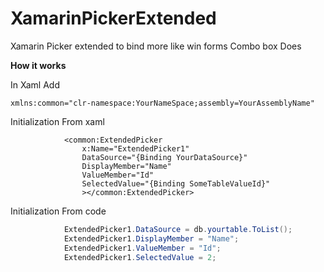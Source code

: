 # XamarinPickerExtended
Xamarin Picker extended to bind more like win forms Combo box Does


**How it works**


In Xaml Add

```xaml
xmlns:common="clr-namespace:YourNameSpace;assembly=YourAssemblyName"

```


Initialization From xaml
```xaml
            <common:ExtendedPicker 
                x:Name="ExtendedPicker1" 
                DataSource="{Binding YourDataSource}"
                DisplayMember="Name"
                ValueMember="Id"
                SelectedValue="{Binding SomeTableValueId}"
                ></common:ExtendedPicker>
```

Initialization From code
```cs
            ExtendedPicker1.DataSource = db.yourtable.ToList();
            ExtendedPicker1.DisplayMember = "Name";
            ExtendedPicker1.ValueMember = "Id";
            ExtendedPicker1.SelectedValue = 2;
```
